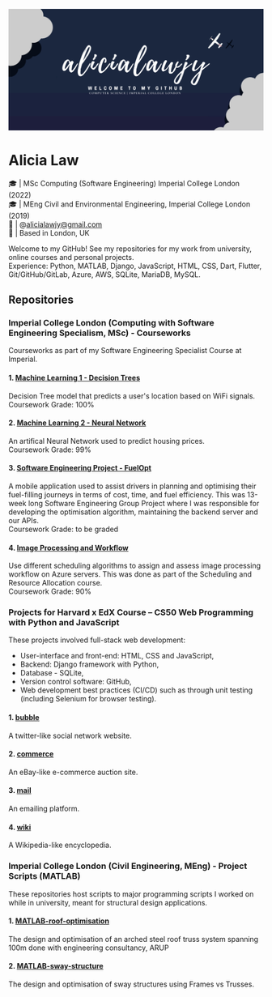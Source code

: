 ![Header](https://github.com/alicialawjy/alicialawjy/blob/main/alicialawjy.png)
# Alicia Law 
🎓  | MSc Computing (Software Engineering) Imperial College London (2022) <br>
🎓  | MEng Civil and Environmental Engineering, Imperial College London (2019) <br>
📧  | @alicialawjy@gmail.com <br>
📍  | Based in London, UK <br>

Welcome to my GitHub! See my repositories for my work from university, online courses and personal projects. <br>
Experience: Python, MATLAB, Django, JavaScript, HTML, CSS, Dart, Flutter, Git/GitHub/GitLab, Azure, AWS, SQLite, MariaDB, MySQL.

## Repositories
### Imperial College London (Computing with Software Engineering Specialism, MSc) - Courseworks
Courseworks as part of my Software Engineering Specialist Course at Imperial.

#### 1. [Machine Learning 1 - Decision Trees](https://github.com/mchara01/WiFi_location_prediction)
Decision Tree model that predicts a user's location based on WiFi signals. <br>
Coursework Grade: 100%

#### 2. [Machine Learning 2 - Neural Network](https://github.com/alicialawjy/Housing-Price-Neural-Network/blob/main/README.md)
An artifical Neural Network used to predict housing prices.<br>
Coursework Grade: 99%

#### 3. [Software Engineering Project - FuelOpt](https://github.com/mchara01/FuelOpt)
A mobile application used to assist drivers in planning and optimising their fuel-filling journeys in terms of cost, time, and fuel efficiency. This was 13-week long Software Engineering Group Project where I was responsible for developing the optimisation algorithm, maintaining the backend server and our APIs.<br>
Coursework Grade: to be graded

#### 4. [Image Processing and Workflow](https://github.com/WeiSin99/scheduling-coursework)
Use different scheduling algorithms to assign and assess image processing workflow on Azure servers. This was done as part of the Scheduling and Resource Allocation course.<br>
Coursework Grade: 90%

### Projects for Harvard x EdX Course – CS50 Web Programming with Python and JavaScript
These projects involved full-stack web development: 
-	User-interface and front-end: HTML, CSS and JavaScript,
-	Backend: Django framework with Python,
-	Database - SQLite,  
-	Version control software: GitHub, 
-	Web development best practices (CI/CD) such as through unit testing (including Selenium for browser testing).

#### 1. [bubble](https://github.com/alicialawjy/bubble)
A twitter-like social network website. 

#### 2. [commerce](https://github.com/alicialawjy/commerce)
An eBay-like e-commerce auction site.

#### 3. [mail](https://github.com/alicialawjy/mail)
An emailing platform.

#### 4. [wiki](https://github.com/alicialawjy/wiki)
A Wikipedia-like encyclopedia. 

### Imperial College London (Civil Engineering, MEng) - Project Scripts (MATLAB)
These repositories host scripts to major programming scripts I worked on while in university, meant for structural design applications.
#### 1. [MATLAB-roof-optimisation](https://github.com/alicialawjy/MATLAB-roof-optimisation)
The design and optimisation of an arched steel roof truss system spanning 100m done with engineering consultancy, ARUP
#### 2. [MATLAB-sway-structure](https://github.com/alicialawjy/MATLAB-sway-structure)
The design and optimisation of sway structures using Frames vs Trusses.
